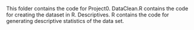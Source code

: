 This folder contains the code for Project0.
DataClean.R contains the code for creating the dataset in R. 
Descriptives. R contains the code for generating descriptive statistics of the data set. 
